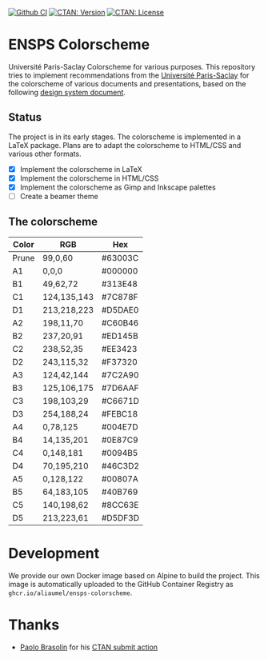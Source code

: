 [![Github CI](https://img.shields.io/github/actions/workflow/status/AliaumeL/ensps-colorscheme/continuous_integration.yml)](https://github.com/AliaumeL/ensps-colorscheme/actions/workflows/continuous_integration.yml)
[![CTAN: Version](https://img.shields.io/ctan/v/ensps)](http://www.ctan.org/pkg/ensps)
[![CTAN: License](https://img.shields.io/ctan/l/ensps)](http://www.ctan.org/pkg/ensps)

# ENSPS Colorscheme

Université Paris-Saclay Colorscheme for various purposes. This repository tries
to implement recommendations from the [Université
Paris-Saclay](https://www.universite-paris-saclay.fr/) for the colorscheme of
various documents and presentations, based on the following [design system
document][charte graphique].

[charte graphique]: https://www.universite-paris-saclay.fr/sites/default/files/2020-06/Charte-graphique-UniversiteParisSaclay.pdf

## Status

The project is in its early stages. The colorscheme is implemented in a LaTeX
package. Plans are to adapt the colorscheme to HTML/CSS and various other
formats.


- [x] Implement the colorscheme in LaTeX
- [x] Implement the colorscheme in HTML/CSS
- [x] Implement the colorscheme as Gimp and Inkscape palettes
- [ ] Create a beamer theme 

## The colorscheme 

| Color | RGB         | Hex     |
|-------|-------------|---------|
| Prune | 99,0,60     | #63003C |
| A1    | 0,0,0       | #000000 |
| B1    | 49,62,72    | #313E48 |
| C1    | 124,135,143 | #7C878F |
| D1    | 213,218,223 | #D5DAE0 |
| A2    | 198,11,70   | #C60B46 |
| B2    | 237,20,91   | #ED145B |
| C2    | 238,52,35   | #EE3423 |
| D2    | 243,115,32  | #F37320 |
| A3    | 124,42,144  | #7C2A90 |
| B3    | 125,106,175 | #7D6AAF |
| C3    | 198,103,29  | #C6671D |
| D3    | 254,188,24  | #FEBC18 |
| A4    | 0,78,125    | #004E7D |
| B4    | 14,135,201  | #0E87C9 |
| C4    | 0,148,181   | #0094B5 |
| D4    | 70,195,210  | #46C3D2 |
| A5    | 0,128,122   | #00807A |
| B5    | 64,183,105  | #40B769 |
| C5    | 140,198,62  | #8CC63E |
| D5    | 213,223,61  | #D5DF3D |

# Development

We provide our own Docker image based on Alpine to build the project. This
image is automatically uploaded to the GitHub Container Registry as
`ghcr.io/aliaumel/ensps-colorscheme`.

# Thanks

- [Paolo Brasolin](https://github.com/paolobrasolin) for his [CTAN submit
  action](https://github.com/paolobrasolin/ctan-submit-action)

